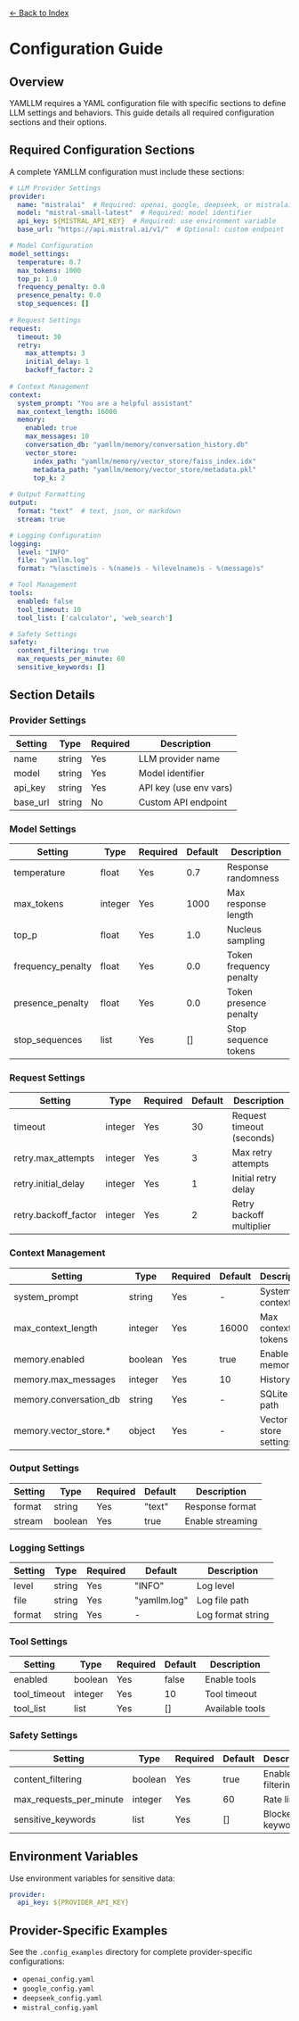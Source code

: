 [← Back to Index](index.md)

# Configuration Guide

## Overview

YAMLLM requires a YAML configuration file with specific sections to define LLM settings and behaviors. This guide details all required configuration sections and their options.

## Required Configuration Sections

A complete YAMLLM configuration must include these sections:

```yaml
# LLM Provider Settings
provider:
  name: "mistralai"  # Required: openai, google, deepseek, or mistralai
  model: "mistral-small-latest"  # Required: model identifier
  api_key: ${MISTRAL_API_KEY}  # Required: use environment variable
  base_url: "https://api.mistral.ai/v1/"  # Optional: custom endpoint

# Model Configuration
model_settings:
  temperature: 0.7
  max_tokens: 1000
  top_p: 1.0
  frequency_penalty: 0.0
  presence_penalty: 0.0
  stop_sequences: []
  
# Request Settings
request:
  timeout: 30
  retry:
    max_attempts: 3
    initial_delay: 1
    backoff_factor: 2
    
# Context Management
context:
  system_prompt: "You are a helpful assistant"
  max_context_length: 16000
  memory:
    enabled: true
    max_messages: 10
    conversation_db: "yamllm/memory/conversation_history.db"
    vector_store:
      index_path: "yamllm/memory/vector_store/faiss_index.idx"
      metadata_path: "yamllm/memory/vector_store/metadata.pkl"
      top_k: 2
    
# Output Formatting
output:
  format: "text"  # text, json, or markdown
  stream: true

# Logging Configuration
logging:
  level: "INFO"
  file: "yamllm.log"
  format: "%(asctime)s - %(name)s - %(levelname)s - %(message)s"

# Tool Management
tools:
  enabled: false
  tool_timeout: 10
  tool_list: ['calculator', 'web_search']

# Safety Settings
safety:
  content_filtering: true
  max_requests_per_minute: 60
  sensitive_keywords: []
```

## Section Details

### Provider Settings

| Setting | Type | Required | Description |
|---------|------|----------|-------------|
| name | string | Yes | LLM provider name |
| model | string | Yes | Model identifier |
| api_key | string | Yes | API key (use env vars) |
| base_url | string | No | Custom API endpoint |

### Model Settings

| Setting | Type | Required | Default | Description |
|---------|------|----------|---------|-------------|
| temperature | float | Yes | 0.7 | Response randomness |
| max_tokens | integer | Yes | 1000 | Max response length |
| top_p | float | Yes | 1.0 | Nucleus sampling |
| frequency_penalty | float | Yes | 0.0 | Token frequency penalty |
| presence_penalty | float | Yes | 0.0 | Token presence penalty |
| stop_sequences | list | Yes | [] | Stop sequence tokens |

### Request Settings

| Setting | Type | Required | Default | Description |
|---------|------|----------|---------|-------------|
| timeout | integer | Yes | 30 | Request timeout (seconds) |
| retry.max_attempts | integer | Yes | 3 | Max retry attempts |
| retry.initial_delay | integer | Yes | 1 | Initial retry delay |
| retry.backoff_factor | integer | Yes | 2 | Retry backoff multiplier |

### Context Management

| Setting | Type | Required | Default | Description |
|---------|------|----------|---------|-------------|
| system_prompt | string | Yes | - | System context |
| max_context_length | integer | Yes | 16000 | Max context tokens |
| memory.enabled | boolean | Yes | true | Enable memory |
| memory.max_messages | integer | Yes | 10 | History size |
| memory.conversation_db | string | Yes | - | SQLite DB path |
| memory.vector_store.* | object | Yes | - | Vector store settings |

### Output Settings

| Setting | Type | Required | Default | Description |
|---------|------|----------|---------|-------------|
| format | string | Yes | "text" | Response format |
| stream | boolean | Yes | true | Enable streaming |

### Logging Settings

| Setting | Type | Required | Default | Description |
|---------|------|----------|---------|-------------|
| level | string | Yes | "INFO" | Log level |
| file | string | Yes | "yamllm.log" | Log file path |
| format | string | Yes | - | Log format string |

### Tool Settings

| Setting | Type | Required | Default | Description |
|---------|------|----------|---------|-------------|
| enabled | boolean | Yes | false | Enable tools |
| tool_timeout | integer | Yes | 10 | Tool timeout |
| tool_list | list | Yes | [] | Available tools |

### Safety Settings

| Setting | Type | Required | Default | Description |
|---------|------|----------|---------|-------------|
| content_filtering | boolean | Yes | true | Enable filtering |
| max_requests_per_minute | integer | Yes | 60 | Rate limit |
| sensitive_keywords | list | Yes | [] | Blocked keywords |

## Environment Variables

Use environment variables for sensitive data:

```yaml
provider:
  api_key: ${PROVIDER_API_KEY}
```

## Provider-Specific Examples

See the `.config_examples` directory for complete provider-specific configurations:
- `openai_config.yaml`
- `google_config.yaml`
- `deepseek_config.yaml`
- `mistral_config.yaml`